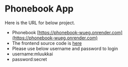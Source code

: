 # Phonebook App
Here is the URL for below project.
- Phonebook [https://phonebook-wueg.onrender.com](https://phonebook-wueg.onrender.com)
- The frontend source code is [here](https://github.com/firewormx/fullstackopen/tree/main/Apollo%20Client/apollo%20client)
- Please use below username and password to login
- username:mluukkai
- password:secret
